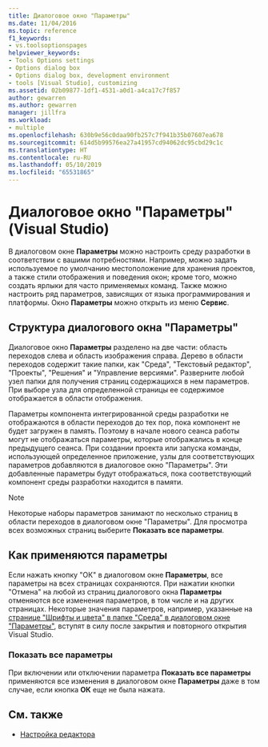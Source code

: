 ```yaml
---
title: Диалоговое окно "Параметры"
ms.date: 11/04/2016
ms.topic: reference
f1_keywords:
- vs.toolsoptionspages
helpviewer_keywords:
- Tools Options settings
- Options dialog box
- Options dialog box, development environment
- tools [Visual Studio], customizing
ms.assetid: 02b09877-1df1-4531-a0d1-a4ca17c7f857
author: gewarren
ms.author: gewarren
manager: jillfra
ms.workload:
- multiple
ms.openlocfilehash: 630b9e56c0daa90fb257c7f941b35b07607ea678
ms.sourcegitcommit: 614d5b99576ea27a41957cd94062dc95cbd29c1c
ms.translationtype: HT
ms.contentlocale: ru-RU
ms.lasthandoff: 05/10/2019
ms.locfileid: "65531865"
---
```

# <a name="options-dialog-box-visual-studio"></a>Диалоговое окно "Параметры" (Visual Studio)

В диалоговом окне **Параметры** можно настроить среду разработки в соответствии с вашими потребностями. Например, можно задать используемое по умолчанию местоположение для хранения проектов, а также стили отображения и поведения окон; кроме того, можно создать ярлыки для часто применяемых команд. Также можно настроить ряд параметров, зависящих от языка программирования и платформы. Окно **Параметры** можно открыть из меню **Сервис**.

## <a name="layout-of-the-options-dialog-box"></a>Структура диалогового окна "Параметры"

Диалоговое окно **Параметры** разделено на две части: область переходов слева и область изображения справа. Дерево в области переходов содержит такие папки, как "Среда", "Текстовый редактор", "Проекты", "Решения" и "Управление версиями". Разверните любой узел папки для получения страниц содержащихся в нем параметров. При выборе узла для определенной страницы ее содержимое отображается в области отображения.

Параметры компонента интегрированной среды разработки не отображаются в области переходов до тех пор, пока компонент не будет загружен в память. Поэтому в начале нового сеанса работы могут не отображаться параметры, которые отображались в конце предыдущего сеанса. При создании проекта или запуска команды, использующей определенное приложение, узлы для соответствующих параметров добавляются в диалоговое окно "Параметры". Эти добавленные параметры будут отображаться, пока соответствующий компонент среды разработки находится в памяти.

> [!NOTE]
> Некоторые наборы параметров занимают по несколько страниц в области переходов в диалоговом окне "Параметры". Для просмотра всех возможных страниц выберите **Показать все параметры**.

## <a name="how-options-are-applied"></a>Как применяются параметры

Если нажать кнопку "ОК" в диалоговом окне **Параметры**, все параметры на всех страницах сохраняются. При нажатии кнопки "Отмена" на любой из страниц диалогового окна **Параметры** отменяются все изменения параметров, в том числе и на других страницах. Некоторые значения параметров, например, указанные на [странице "Шрифты и цвета" в папке "Среда" в диалоговом окне "Параметры"](../../ide/reference/fonts-and-colors-environment-options-dialog-box.md), вступят в силу после закрытия и повторного открытия Visual Studio.

### <a name="show-all-settings"></a>Показать все параметры

При включении или отключении параметра **Показать все параметры** применяются все изменения в диалоговом окне **Параметры** даже в том случае, если кнопка **ОК** еще не была нажата.

## <a name="see-also"></a>См. также

- [Настройка редактора](../how-to-change-text-case-in-the-editor.md)